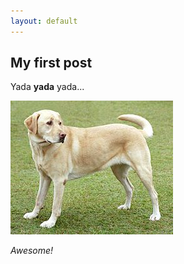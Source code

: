 ```yaml
---
layout: default
---
```


## My first post

Yada **yada** yada...

![The best dog ever.](/images/dog.jpg)

_Awesome!_